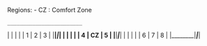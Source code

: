 ﻿
 Regions:
    - CZ : Comfort Zone

    ________________________
   |        |       |       |
   |    1   |   2   |   3   |
   |________|_______|_______|
   |        |       |       |
   |    4   |  CZ   |   5   |
   |________|_______|_______|
   |        |       |       |
   |    6   |   7   |   8   |
   |________|_______|_______|

     